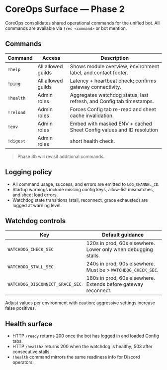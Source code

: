 # CoreOps Surface — Phase 2

CoreOps consolidates shared operational commands for the unified bot. All commands are available via `!rec <command>` or bot mention.

## Commands

| Command | Access | Description |
| --- | --- | --- |
| `!help` | All allowed guilds | Shows module overview, environment label, and contact footer. |
| `!ping` | All allowed guilds | Latency + heartbeat check; confirms gateway connectivity. |
| `!health` | Admin roles | Aggregates watchdog status, last refresh, and Config tab timestamps. |
| `!reload` | Admin roles | Forces Config tab re-read and sheet cache invalidation. |
| `!env` | Admin roles | Embed with masked ENV + cached Sheet Config values and ID resolution |
| `!digest` | Admin roles | short health check. |

> Phase 3b will revisit additional commands.

## Logging policy

- All command usage, success, and errors are emitted to `LOG_CHANNEL_ID`.
- Startup warnings include missing config keys, allow-list mismatches, and sheet load errors.
- Watchdog state transitions (stall, reconnect, grace exhausted) are logged at warning level.

## Watchdog controls

| Key | Default guidance |
| --- | --- |
| `WATCHDOG_CHECK_SEC` | 120s in prod, 60s elsewhere. Lower only when debugging stalls. |
| `WATCHDOG_STALL_SEC` | 240s in prod, 90s elsewhere. Must be > `WATCHDOG_CHECK_SEC`. |
| `WATCHDOG_DISCONNECT_GRACE_SEC` | 180s in prod, 60s elsewhere. Extends before gateway reconnect. |

Adjust values per environment with caution; aggressive settings increase false positives.

## Health surface

- HTTP `/ready` returns 200 once the bot has logged in and loaded Config tabs.
- HTTP `/healthz` returns 200 when the watchdog is healthy; 503 after consecutive stalls.
- `!health` command mirrors the same readiness info for Discord operators.
